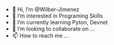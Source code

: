 - 👋 Hi, I’m @Wilber-Jimenez
- 👀 I’m interested in Programing Skills
- 🌱 I’m currently learning Pyton, Devnet
- 💞️ I’m looking to collaborate on ...
- 📫 How to reach me ...

<!---
Wilber-Jimenez/Wilber-Jimenez is a ✨ special ✨ repository because its `README.md` (this file) appears on your GitHub profile.
You can click the Preview link to take a look at your changes.
--->
